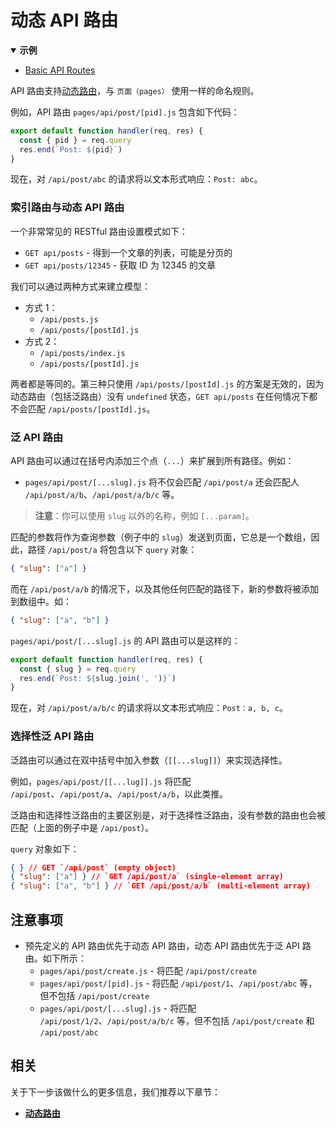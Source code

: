 # 动态 API 路由

<details open>
  <summary><b>示例</b></summary>
  <ul>
<li><a href="https://github.com/vercel/next.js/tree/canary/examples/api-routes">Basic API Routes</a></li>
  </ul>
</details>

API 路由支持[动态路由](/docs/routing/dynamic-routes)，与 `页面（pages）` 使用一样的命名规则。

例如，API 路由 `pages/api/post/[pid].js` 包含如下代码：

```js
export default function handler(req, res) {
  const { pid } = req.query
  res.end(`Post: ${pid}`)
}
```

现在，对 `/api/post/abc` 的请求将以文本形式响应：`Post: abc`。

### 索引路由与动态 API 路由

一个非常常见的 RESTful 路由设置模式如下：

- `GET api/posts` - 得到一个文章的列表，可能是分页的
- `GET api/posts/12345` - 获取 ID 为 12345 的文章

我们可以通过两种方式来建立模型：

- 方式 1：
  - `/api/posts.js`
  - `/api/posts/[postId].js`
- 方式 2：
  - `/api/posts/index.js`
  - `/api/posts/[postId].js`

两者都是等同的。第三种只使用 `/api/posts/[postId].js` 的方案是无效的，因为动态路由（包括泛路由）没有 `undefined` 状态，`GET api/posts` 在任何情况下都不会匹配 `/api/posts/[postId].js`。

### 泛 API 路由

API 路由可以通过在括号内添加三个点（`...`）来扩展到所有路径。例如：

- `pages/api/post/[...slug].js` 将不仅会匹配 `/api/post/a` 还会匹配人 `/api/post/a/b`、`/api/post/a/b/c` 等。

> **注意**：你可以使用 `slug` 以外的名称，例如 `[...param]`。

匹配的参数将作为查询参数（例子中的 `slug`）发送到页面，它总是一个数组，因此，路径 `/api/post/a` 将包含以下 `query` 对象：

```json
{ "slug": ["a"] }
```

而在 `/api/post/a/b` 的情况下，以及其他任何匹配的路径下，新的参数将被添加到数组中。如：

```json
{ "slug": ["a", "b"] }
```

`pages/api/post/[...slug].js` 的 API 路由可以是这样的：

```js
export default function handler(req, res) {
  const { slug } = req.query
  res.end(`Post: ${slug.join(', ')}`)
}
```

现在，对 `/api/post/a/b/c` 的请求将以文本形式响应：`Post：a, b, c`。

### 选择性泛 API 路由

泛路由可以通过在双中括号中加入参数（`[[...slug]]`）来实现选择性。

例如，`pages/api/post/[[...lug]].js` 将匹配 `/api/post`、`/api/post/a`、`/api/post/a/b`，以此类推。

泛路由和选择性泛路由的主要区别是，对于选择性泛路由，没有参数的路由也会被匹配（上面的例子中是 `/api/post`）。

`query` 对象如下：

```json
{ } // GET `/api/post` (empty object)
{ "slug": ["a"] } // `GET /api/post/a` (single-element array)
{ "slug": ["a", "b"] } // `GET /api/post/a/b` (multi-element array)
```

## 注意事项

- 预先定义的 API 路由优先于动态 API 路由，动态 API 路由优先于泛 API 路由。如下所示：
  - `pages/api/post/create.js` - 将匹配 `/api/post/create`
  - `pages/api/post/[pid].js` - 将匹配 `/api/post/1`、`/api/post/abc` 等，但不包括 `/api/post/create`
  - `pages/api/post/[...slug].js` - 将匹配 `/api/post/1/2`、`/api/post/a/b/c` 等，但不包括 `/api/post/create` 和 `/api/post/abc`

## 相关

关于下一步该做什么的更多信息，我们推荐以下章节：

- [**动态路由**](/docs/routing/dynamic-routes)
